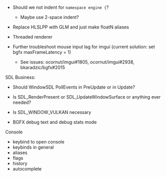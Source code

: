 - Should we not indent for `namespace engine {`?
    - Maybe use 2-space indent?
- Replace HLSLPP with GLM and just make floatN aliases

- Threaded renderer
- Further troubleshoot mouse input lag for imgui (current solution: set bgfx maxFrameLatency = 1)
    - See issues: ocornut/imgui#1805, ocornut/imgui#2938, bkaradzic/bgfx#2015

SDL Business:
- Should WindowSDL PollEvents in PreUpdate or in Update?
- Is SDL_RenderPresent or SDL_UpdateWindowSurface or anything ever needed?
- Is SDL_WINDOW_VULKAN necessary

- BGFX debug text and debug stats mode

Console
- keybind to open console
- keybinds in general
- aliases
- flags
- history
- autocomplete